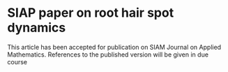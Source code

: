 # SIAP paper on root hair spot dynamics
This article has been accepted for publication on SIAM Journal on Applied
Mathematics. References to the published version will be given in due course
